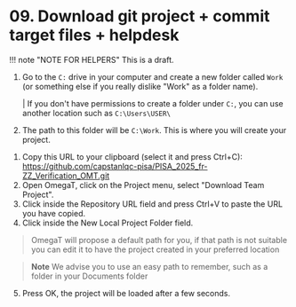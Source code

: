 # 09. Download git project + commit target files + helpdesk

!!! note "NOTE FOR HELPERS"
    This is a draft.


1. Go to the `C:` drive in your computer and create a new folder called `Work` (or something else if you really dislike "Work" as a folder name).

   | If you don't have permissions to create a folder under `C:`, you can use another location such as `C:\Users\USER\`

2. The path to this folder will be `C:\Work`. This is where you will create your project.


<!-- check what is the path that OmegaT propoess by default -->




<!--Check URL?!-->

1. Copy this URL to your clipboard (select it and press Ctrl+C): https://github.com/capstanlqc-pisa/PISA_2025_fr-ZZ_Verification_OMT.git
2. Open OmegaT, click on the Project menu, select "Download Team Project".
3. Click inside the Repository URL field and press Ctrl+V to paste the URL you have copied.
4. Click inside the New Local Project Folder field.
> OmegaT will propose a default path for you, if that path is not suitable you can edit it to have the project created in your preferred location

> **Note**
> We advise you to use an easy path to remember, such as a folder in your Documents folder

5. Press OK, the project will be loaded after a few seconds.

